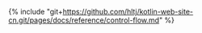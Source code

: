 {% include "git+https://github.com/hltj/kotlin-web-site-cn.git/pages/docs/reference/control-flow.md" %}
